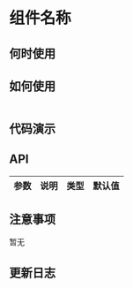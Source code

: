 # 组件名称

## 何时使用



## 如何使用

```

```

## 代码演示


## API

|参数|说明|类型|默认值|
|:--|:---:|:--:|---:|




## 注意事项

暂无

## 更新日志

